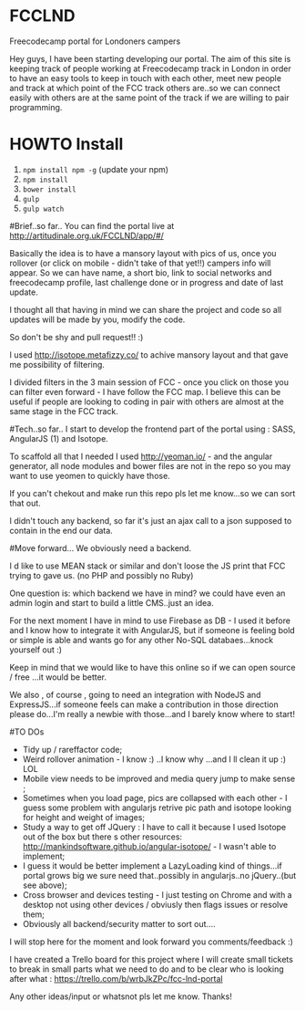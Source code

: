 # FCCLND
Freecodecamp portal for Londoners campers

Hey guys,
I have been starting developing our portal.
The aim of this site is keeping track of people working at Freecodecamp track in London in order to have an easy tools to keep in touch with each other, meet new people and track at which point of the FCC track others are..so we can connect easily with others are at the same point of the track if we are willing to pair programming.

# HOWTO Install
1. `npm install npm -g` (update your npm)
1. `npm install`
1. `bower install`
1. `gulp`
1. `gulp watch`

#Brief..so far..
You can find the portal live at http://artitudinale.org.uk/FCCLND/app/#/

Basically the idea is to have a mansory layout with pics of us, once you rollover (or click on mobile - didn't take of that yet!!) campers info will appear. So we can have name, a short bio, link to social networks and freecodecamp profile, last challenge done or in progress and date of last update.

I thought all that having in mind we can share the project and code so all updates will be made by you, modify the code.

So don't be shy and pull request!! :)

I used http://isotope.metafizzy.co/ to achive mansory layout and that gave me possibility of filtering.

I divided filters in the 3 main session of FCC - once you click on those you can filter even forward - I have follow the FCC map.
I believe this can be useful if people are looking to coding in pair with others are almost at the same stage in the FCC track.

#Tech..so far..
I start to develop the frontend part of the portal using : SASS, AngularJS (1) and Isotope.

To scaffold all that I needed I used http://yeoman.io/ - and the angular generator, all node modules and bower files are not in the repo so you may want to use yeomen to quickly have those.

If you can't chekout and make run this repo pls let me know...so we can sort that out.

I didn't touch any backend, so far it's just an ajax call to a json supposed to contain in the end our data.

#Move forward...
We obviously need a backend.

I d like to use MEAN stack or similar and don't loose the JS print that FCC trying to gave us. (no PHP and possibly no Ruby)

One question is: which backend we have in mind? we could have even an admin login and start to build a little CMS..just an idea.

For the next moment I have in mind to use Firebase as DB - I used it before and I know how to integrate it with AngularJS, but if someone is feeling bold or simple is able and wants go for any other No-SQL databaes...knock yourself out :)

Keep in mind that we would like to have this online so if we can open source / free ...it would be better.

We also , of course , going to need an integration with NodeJS and ExpressJS...if someone feels can make a contribution in those direction please do...I'm really a newbie with those...and I barely know where to start! 

#TO DOs
- Tidy up / rareffactor code;
- Weird rollover animation - I know :) ..I know why ...and I ll clean it up :) LOL
- Mobile view needs to be improved and media query jump to make sense ;
- Sometimes when you load page, pics are collapsed with each other - I guess some problem with angularjs retrive pic path and isotope looking for height and weight of images;
- Study a way to get off JQuery : I have to call it because I used Isotope out of the box but there s other resources: http://mankindsoftware.github.io/angular-isotope/ - I wasn't able to implement;
- I guess it would be better implement a LazyLoading kind of things...if portal grows big we sure need that..possibly in angularjs..no jQuery..(but see above);
- Cross browser and devices testing - I just testing on Chrome and with a desktop not using other devices / obviusly then flags issues or resolve them;
- Obviously all backend/security matter to sort out....

I will stop here for the moment and look forward you comments/feedback :)

I have created a Trello board for this project where I will create small tickets to break in small parts what we need to do and to be clear who is looking after what : https://trello.com/b/wrbJkZPc/fcc-lnd-portal

Any other ideas/input or whatsnot pls let me know.
Thanks!



